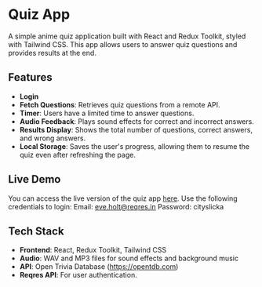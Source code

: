 # Quiz App

A simple anime quiz application built with React and Redux Toolkit, styled with Tailwind CSS. This app allows users to answer quiz questions and provides results at the end.

## Features

- **Login**
- **Fetch Questions**: Retrieves quiz questions from a remote API.
- **Timer**: Users have a limited time to answer questions.
- **Audio Feedback**: Plays sound effects for correct and incorrect answers.
- **Results Display**: Shows the total number of questions, correct answers, and wrong answers.
- **Local Storage**: Saves the user's progress, allowing them to resume the quiz even after refreshing the page.

## Live Demo

You can access the live version of the quiz app [here](https://annisaulfa11.github.io/quiz-app/).
Use the following credentials to login:
Email: eve.holt@reqres.in
Password: cityslicka

## Tech Stack

- **Frontend**: React, Redux Toolkit, Tailwind CSS
- **Audio**: WAV and MP3 files for sound effects and background music
- **API**: Open Trivia Database (https://opentdb.com)
- **Reqres API**: For user authentication.
